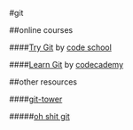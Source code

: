 #git

##online courses

####[Try Git](https://www.codeschool.com/courses/try-git) by [code school](https://www.codeschool.com)

####[Learn Git](https://www.codecademy.com/learn/learn-git) by [codecademy](https://www.codecademy.com)


##other resources

####[git-tower](https://www.git-tower.com/learn/)

#####[oh shit git](http://ohshitgit.com/)
